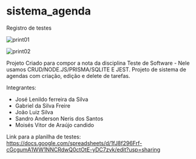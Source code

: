 # sistema_agenda
Registro de testes

![print01](https://github.com/sandro-anderson/sistema_agenda/assets/102873267/7cc77a1c-7627-47bd-b152-98b3f5478b59)

![print02](https://github.com/sandro-anderson/sistema_agenda/assets/102873267/dc1b5677-3fc1-49a6-9194-63a2dd7b28bc)



Projeto Criado para compor a nota da disciplina Teste de Software - Nele usamos CRUD/NODE.JS/PRISMA/SQLITE E JEST. Projeto de sistema de agendas com criação, edição e delete de tarefas. 


Integrantes: 
- José Lenildo ferreira da Silva 
- Gabriel da Silva Freire
- João Luiz Silva
- Sandro Anderson Neris dos Santos
- Moisés Vitor de Araújo candido

Link para a planilha de testes: https://docs.google.com/spreadsheets/d/1fJ8f296Frf-cGcgumA1WW1NNCRdwQ0ctOtE-yDC7zvk/edit?usp=sharing

